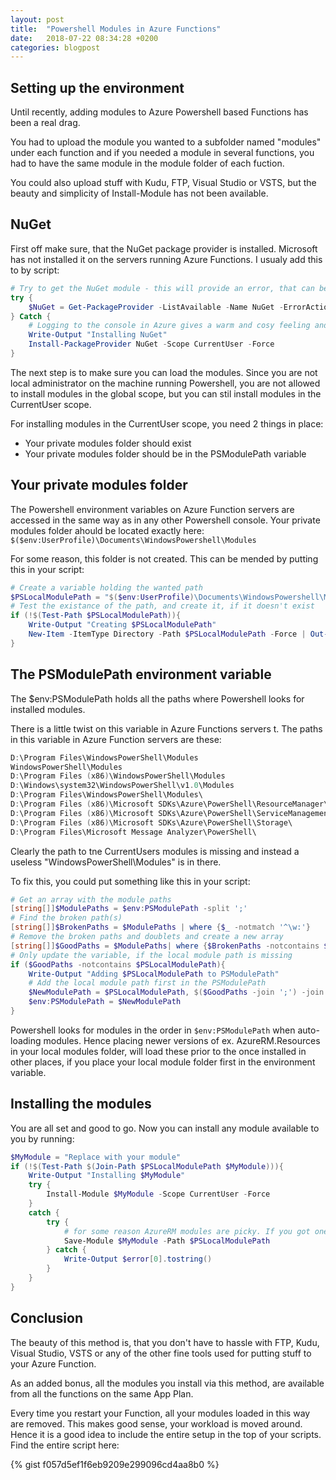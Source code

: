 ```yaml
---
layout: post
title:  "Powershell Modules in Azure Functions"
date:   2018-07-22 08:34:28 +0200
categories: blogpost
---
```

## Setting up the environment

Until recently, adding modules to Azure Powershell based Functions has been a real drag.

You had to upload the module you wanted to a subfolder named "modules" under each function and if you needed a module in several functions, you had to have the same module in the module folder of each fuction.

You could also upload stuff with Kudu, FTP, Visual Studio or VSTS, but the beauty and simplicity of Install-Module has not been available.

## NuGet

First off make sure, that the NuGet package provider is installed. Microsoft has not installed it on the servers running Azure Functions. I usualy add this to by script:

``` Powershell
# Try to get the NuGet module - this will provide an error, that can be used for the catch
try {
    $NuGet = Get-PackageProvider -ListAvailable -Name NuGet -ErrorAction Stop
} Catch {
    # Logging to the console in Azure gives a warm and cosy feeling and provides documentation for your scripts
    Write-Output "Installing NuGet"
    Install-PackageProvider NuGet -Scope CurrentUser -Force
}

```

The next step is to make sure you can load the modules. Since you are not local administrator on the machine running Powershell, you are not allowed to install modules in the global scope, but you can stil install modules in the CurrentUser scope.

For installing modules in the CurrentUser scope, you need 2 things in place:

* Your private modules folder should exist
* Your private modules folder should be in the PSModulePath variable

## Your private modules folder

The Powershell environment variables on Azure Function servers are accessed in the same way as in any other Powershell console. Your private modules folder ahould be located exactly here: ```$($env:UserProfile)\Documents\WindowsPowershell\Modules```

For some reason, this folder is not created. This can be mended by putting this in your script:

```Powershell
# Create a variable holding the wanted path
$PSLocalModulePath = "$($env:UserProfile)\Documents\WindowsPowershell\Modules"
# Test the existance of the path, and create it, if it doesn't exist
if (!$(Test-Path $PSLocalModulePath)){
    Write-Output "Creating $PSLocalModulePath"
    New-Item -ItemType Directory -Path $PSLocalModulePath -Force | Out-Null
}
```

## The PSModulePath environment variable

The $env:PSModulePath holds all the paths where Powershell looks for installed modules.

There is a little twist on this variable in Azure Functions servers t. The paths in this variable in Azure Function servers are these:

``` Powershell
D:\Program Files\WindowsPowerShell\Modules
WindowsPowerShell\Modules
D:\Program Files (x86)\WindowsPowerShell\Modules
D:\Windows\system32\WindowsPowerShell\v1.0\Modules
D:\Program Files\WindowsPowerShell\Modules\
D:\Program Files (x86)\Microsoft SDKs\Azure\PowerShell\ResourceManager\AzureResourceManager\
D:\Program Files (x86)\Microsoft SDKs\Azure\PowerShell\ServiceManagement\
D:\Program Files (x86)\Microsoft SDKs\Azure\PowerShell\Storage\
D:\Program Files\Microsoft Message Analyzer\PowerShell\
```

Clearly the path to tne CurrentUsers modules is missing and instead a useless "WindowsPowerShell\Modules" is in there.

To fix this, you could put something like this in your script:

``` Powershell
# Get an array with the module paths
[string[]]$ModulePaths = $env:PSModulePath -split ';'
# Find the broken path(s)
[string[]]$BrokenPaths = $ModulePaths | where {$_ -notmatch '^\w:'}
# Remove the broken paths and doublets and create a new array
[string[]]$GoodPaths = $ModulePaths| where {$BrokenPaths -notcontains $_} | Select-Object -Unique
# Only update the variable, if the local module path is missing
if ($GoodPaths -notcontains $PSLocalModulePath){
    Write-Output "Adding $PSLocalModulePath to PSModulePath"
    # Add the local module path first in the PSModulePath
    $NewModulePath = $PSLocalModulePath, $($GoodPaths -join ';') -join ';'
    $env:PSModulePath = $NewModulePath
}

```

Powershell looks for modules in the order in ```$env:PSModulePath``` when auto-loading modules. Hence placing newer versions of ex. AzureRM.Resources in your local modules folder, will load these prior to the once installed in other places, if you place your local module folder first in the environment variable.

## Installing the modules

You are all set and good to go. Now you can install any module available to you by running:

``` Powershell
$MyModule = "Replace with your module"
if (!$(Test-Path $(Join-Path $PSLocalModulePath $MyModule))){
    Write-Output "Installing $MyModule"
    try {
        Install-Module $MyModule -Scope CurrentUser -Force
    }
    catch {
        try {
            # for some reason AzureRM modules are picky. If you got one installed, the others can only be copied to the folder.
            Save-Module $MyModule -Path $PSLocalModulePath
        } catch {
            Write-Output $error[0].tostring()
        }
    }
}
```

## Conclusion

The beauty of this method is, that you don't have to hassle with FTP, Kudu, Visual Studio, VSTS or any of the other fine tools used for putting stuff to your Azure Function.

As an added bonus, all the modules you install via this method, are available from all the functions on the same App Plan.

Every time you restart your Function, all your modules loaded in this way are removed. This makes good sense, your workload is moved around. Hence it is a good idea to include the entire setup in the top of your scripts. Find the entire script here:

{% gist f057d5ef1f6eb9209e299096cd4aa8b0 %}